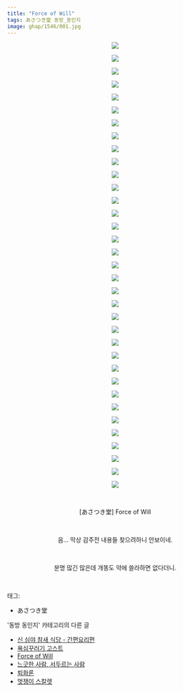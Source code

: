 ```yaml
---
title: "Force of Will"
tags: あさつき堂 동방_동인지
image: ghap/1546/001.jpg
---
```

<div class="article">
<p style="text-align: center; clear: none; float: none;"><img src="{{ site.nasurl }}/ghap/1546/001.jpg"/></p>
<p style="text-align: center; clear: none; float: none;"><img src="{{ site.nasurl }}/ghap/1546/002.jpg"/></p>
<p style="text-align: center; clear: none; float: none;"><img src="{{ site.nasurl }}/ghap/1546/003.jpg"/></p>
<p style="text-align: center; clear: none; float: none;"><img src="{{ site.nasurl }}/ghap/1546/004.jpg"/></p>
<p style="text-align: center; clear: none; float: none;"><img src="{{ site.nasurl }}/ghap/1546/005.jpg"/></p>
<p style="text-align: center; clear: none; float: none;"><img src="{{ site.nasurl }}/ghap/1546/006.jpg"/></p>
<p style="text-align: center; clear: none; float: none;"><img src="{{ site.nasurl }}/ghap/1546/007.jpg"/></p>
<p style="text-align: center; clear: none; float: none;"><img src="{{ site.nasurl }}/ghap/1546/008.jpg"/></p>
<p style="text-align: center; clear: none; float: none;"><img src="{{ site.nasurl }}/ghap/1546/009.jpg"/></p>
<p style="text-align: center; clear: none; float: none;"><img src="{{ site.nasurl }}/ghap/1546/010.jpg"/></p>
<p style="text-align: center; clear: none; float: none;"><img src="{{ site.nasurl }}/ghap/1546/011.jpg"/></p>
<p style="text-align: center; clear: none; float: none;"><img src="{{ site.nasurl }}/ghap/1546/012.jpg"/></p>
<p style="text-align: center; clear: none; float: none;"><img src="{{ site.nasurl }}/ghap/1546/013.jpg"/></p>
<p style="text-align: center; clear: none; float: none;"><img src="{{ site.nasurl }}/ghap/1546/014.jpg"/></p>
<p style="text-align: center; clear: none; float: none;"><img src="{{ site.nasurl }}/ghap/1546/015.jpg"/></p>
<p style="text-align: center; clear: none; float: none;"><img src="{{ site.nasurl }}/ghap/1546/016.jpg"/></p>
<p style="text-align: center; clear: none; float: none;"><img src="{{ site.nasurl }}/ghap/1546/017.jpg"/></p>
<p style="text-align: center; clear: none; float: none;"><img src="{{ site.nasurl }}/ghap/1546/018.jpg"/></p>
<p style="text-align: center; clear: none; float: none;"><img src="{{ site.nasurl }}/ghap/1546/019.jpg"/></p>
<p style="text-align: center; clear: none; float: none;"><img src="{{ site.nasurl }}/ghap/1546/020.jpg"/></p>
<p style="text-align: center; clear: none; float: none;"><img src="{{ site.nasurl }}/ghap/1546/021.jpg"/></p>
<p style="text-align: center; clear: none; float: none;"><img src="{{ site.nasurl }}/ghap/1546/022.jpg"/></p>
<p style="text-align: center; clear: none; float: none;"><img src="{{ site.nasurl }}/ghap/1546/023.jpg"/></p>
<p style="text-align: center; clear: none; float: none;"><img src="{{ site.nasurl }}/ghap/1546/024.jpg"/></p>
<p style="text-align: center; clear: none; float: none;"><img src="{{ site.nasurl }}/ghap/1546/025.jpg"/></p>
<p style="text-align: center; clear: none; float: none;"><img src="{{ site.nasurl }}/ghap/1546/026.jpg"/></p>
<p style="text-align: center; clear: none; float: none;"><img src="{{ site.nasurl }}/ghap/1546/027.jpg"/></p>
<p style="text-align: center; clear: none; float: none;"><img src="{{ site.nasurl }}/ghap/1546/028.jpg"/></p>
<p style="text-align: center; clear: none; float: none;"><img src="{{ site.nasurl }}/ghap/1546/029.jpg"/></p>
<p style="text-align: center; clear: none; float: none;"><img src="{{ site.nasurl }}/ghap/1546/030.jpg"/></p>
<p style="text-align: center; clear: none; float: none;"><img src="{{ site.nasurl }}/ghap/1546/031.jpg"/></p>
<p style="text-align: center; clear: none; float: none;"><img src="{{ site.nasurl }}/ghap/1546/032.jpg"/></p>
<p style="text-align: center; clear: none; float: none;"><img src="{{ site.nasurl }}/ghap/1546/033.jpg"/></p>
<p style="text-align: center; clear: none; float: none;"><img src="{{ site.nasurl }}/ghap/1546/034.jpg"/></p>
<p style="text-align: center; clear: none; float: none;"><img src="{{ site.nasurl }}/ghap/1546/035.jpg"/></p>
<p style="text-align: center; clear: none; float: none;"><br/></p>
<p style="text-align: center; clear: none; float: none;">[あさつき堂] Force of Will</p>
<p style="text-align: center; clear: none; float: none;"><br/></p>
<p style="text-align: center; clear: none; float: none;">음... 막상 감주전 내용들 찾으려하니 안보이네.</p>
<p style="text-align: center; clear: none; float: none;"><br/></p>
<p style="text-align: center; clear: none; float: none;">분명 많긴 많은데 개똥도 약에 쓸라하면 없다더니.</p>
<p><br/></p>
</div><div class="tagTrail">
<p>태그: </p>
<ul>
<li>あさつき堂</li>
</ul>
</div><div class="another">
<p>'동방 동인지' 카테고리의 다른 글</p>
<ul>
<li><a href="/2016-08-13-ghap_1548">신 심야 참새 식당 - 간편요리편</a></li>
<li><a href="/2016-08-13-ghap_1547">욕심꾸러기 고스트</a></li>
<li><a href="/2016-08-13-ghap_1546">Force of Will</a></li>
<li><a href="/2016-08-13-ghap_1545">느긋한 사람, 서두르는 사람</a></li>
<li><a href="/2016-08-13-ghap_1544">퇴화론</a></li>
<li><a href="/2016-08-13-ghap_1543">멋쟁이 스칼렛</a></li>
</ul>
</div><div class="cb_module cb_fluid">
<div class="cb_wrt cb_profile">
</div><!-- commentList close -->
</div>
<br/>
<p id="refer"></p>
<br/>
